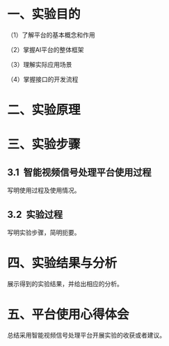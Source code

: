 # 一、实验目的

（1）了解平台的基本概念和作用

（2）掌握AI平台的整体框架

（3）理解实际应用场景

（4）掌握接口的开发流程

# 二、实验原理

# 三、实验步骤

## 3.1  智能视频信号处理平台使用过程

写明使用过程及使用情况。

## 3.2  实验过程

写明实验步骤，简明扼要。

# 四、实验结果与分析

展示得到的实验结果，并给出相应的分析。

# 五、平台使用心得体会

总结采用智能视频信号处理平台开展实验的收获或者建议。